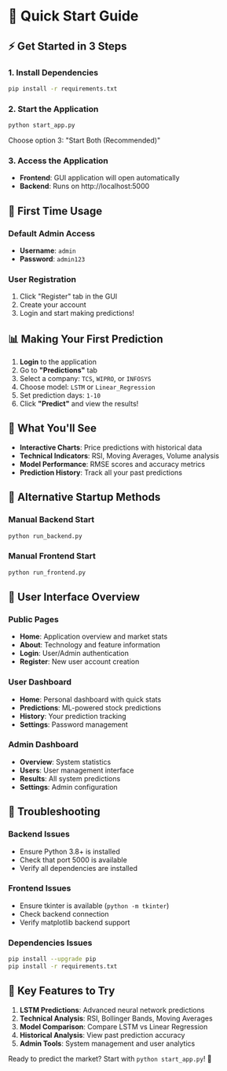 # 🚀 Quick Start Guide

## ⚡ Get Started in 3 Steps

### 1. Install Dependencies
```bash
pip install -r requirements.txt
```

### 2. Start the Application
```bash
python start_app.py
```
Choose option 3: "Start Both (Recommended)"

### 3. Access the Application
- **Frontend**: GUI application will open automatically
- **Backend**: Runs on http://localhost:5000

## 🎯 First Time Usage

### Default Admin Access
- **Username**: `admin`
- **Password**: `admin123`

### User Registration
1. Click "Register" tab in the GUI
2. Create your account
3. Login and start making predictions!

## 📊 Making Your First Prediction

1. **Login** to the application
2. Go to **"Predictions"** tab
3. Select a company: `TCS`, `WIPRO`, or `INFOSYS`
4. Choose model: `LSTM` or `Linear_Regression`
5. Set prediction days: `1-10`
6. Click **"Predict"** and view the results!

## 🎨 What You'll See

- **Interactive Charts**: Price predictions with historical data
- **Technical Indicators**: RSI, Moving Averages, Volume analysis
- **Model Performance**: RMSE scores and accuracy metrics
- **Prediction History**: Track all your past predictions

## 🔧 Alternative Startup Methods

### Manual Backend Start
```bash
python run_backend.py
```

### Manual Frontend Start  
```bash
python run_frontend.py
```

## 📱 User Interface Overview

### Public Pages
- **Home**: Application overview and market stats
- **About**: Technology and feature information
- **Login**: User/Admin authentication
- **Register**: New user account creation

### User Dashboard  
- **Home**: Personal dashboard with quick stats
- **Predictions**: ML-powered stock predictions
- **History**: Your prediction tracking
- **Settings**: Password management

### Admin Dashboard
- **Overview**: System statistics
- **Users**: User management interface  
- **Results**: All system predictions
- **Settings**: Admin configuration

## 🚨 Troubleshooting

### Backend Issues
- Ensure Python 3.8+ is installed
- Check that port 5000 is available
- Verify all dependencies are installed

### Frontend Issues  
- Ensure tkinter is available (`python -m tkinter`)
- Check backend connection
- Verify matplotlib backend support

### Dependencies Issues
```bash
pip install --upgrade pip
pip install -r requirements.txt
```

## 🎯 Key Features to Try

1. **LSTM Predictions**: Advanced neural network predictions
2. **Technical Analysis**: RSI, Bollinger Bands, Moving Averages
3. **Model Comparison**: Compare LSTM vs Linear Regression
4. **Historical Analysis**: View past prediction accuracy
5. **Admin Tools**: System management and user analytics

Ready to predict the market? Start with `python start_app.py`! 🚀
